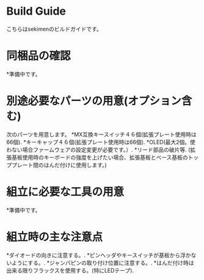 # Build Guide
こちらはsekimenのビルドガイドです。
# 同梱品の確認
*準備中です。
# 別途必要なパーツの用意(オプション含む)
次のパーツを用意します。
*MX互換キースイッチ４６個(拡張プレート使用時は66個).
*キーキャップ４６個(拡張プレート使用時は66個).
*OLED(最大2個。使わない場合ファームウェアの設定変更が必要です。）.
*リード部品の破片等.
 (拡張基板使用時のキーボードの強度を上げたい場合、拡張基板とベース基板のトッププレート間のはんだ付けに使用します。) 
# 組立に必要な工具の用意
*準備中です。
# 組立時の主な注意点
*ダイオードの向きに注意する。.
*ピンヘッダやキースイッチが基板から浮かないようにする。.
*ジャンパピンの取り付け位置に注意する。.
*はんだ付け時は出来る限りフラックスを使用する。(特にLEDテープ).
